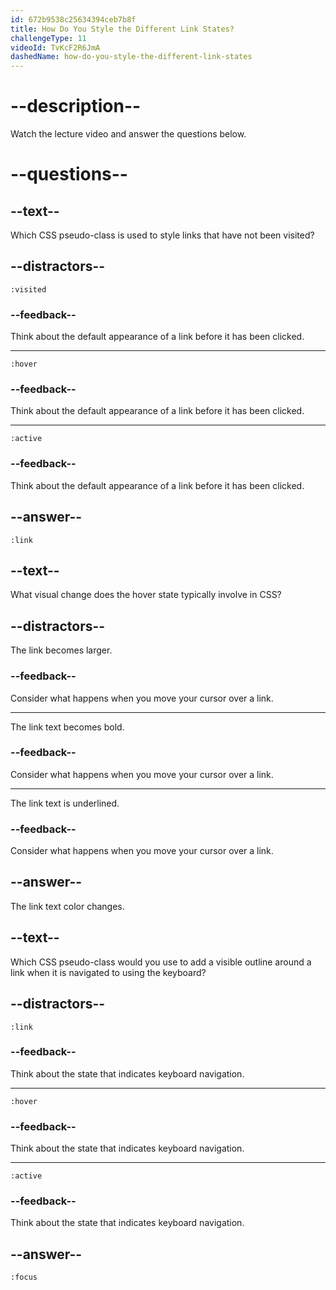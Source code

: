 ```yaml
---
id: 672b9538c25634394ceb7b8f
title: How Do You Style the Different Link States?
challengeType: 11
videoId: TvKcF2R6JmA
dashedName: how-do-you-style-the-different-link-states
---
```


# --description--

Watch the lecture video and answer the questions below.

# --questions--

## --text--

Which CSS pseudo-class is used to style links that have not been visited?

## --distractors--

`:visited`

### --feedback--

Think about the default appearance of a link before it has been clicked.

---

`:hover`

### --feedback--

Think about the default appearance of a link before it has been clicked.

---

`:active`

### --feedback--

Think about the default appearance of a link before it has been clicked.

## --answer--

`:link`

## --text--

What visual change does the hover state typically involve in CSS?

## --distractors--

The link becomes larger.

### --feedback--

Consider what happens when you move your cursor over a link.

---

The link text becomes bold.

### --feedback--

Consider what happens when you move your cursor over a link.

---

The link text is underlined.

### --feedback--

Consider what happens when you move your cursor over a link.

## --answer--

The link text color changes.

## --text--

Which CSS pseudo-class would you use to add a visible outline around a link when it is navigated to using the keyboard?

## --distractors--

`:link`

### --feedback--

Think about the state that indicates keyboard navigation.

---

`:hover`

### --feedback--

Think about the state that indicates keyboard navigation.

---

`:active`

### --feedback--

Think about the state that indicates keyboard navigation.

## --answer--

`:focus`

